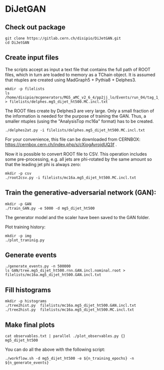 # DiJetGAN

## Check out package

```
git clone https://gitlab.cern.ch/disipio/DiJetGAN.git
cd DiJetGAN
```
## Create input files
The scripts accept as input a text file that contains the full path of ROOT files, which in turn are loaded to memory as a TChain object. 
It is assumed that ntuples are created using MadGraph5 + Pythia8 + Delphes3.

```
mkdir -p filelists
ls /home/disipio/mcgenerators/MG5_aMC_v2_6_4/pp2jj_lo/Events/run_04/tag_1_delphes_events.root > filelists/delphes.mg5_dijet_ht500.MC.incl.txt
```

The ROOT files create by Delphes3 are very large. Only a small fraction of the information is needed for the purpose of training the GAN. 
Thus, a smaller ntuples (using the "AnalysisTop mc16a" format) has to be created.

```
./delphes2at.py -i filelists/delphes.mg5_dijet_ht500.MC.incl.txt 
```

For your convenience, this file can be downloaded from CERNBOX: https://cernbox.cern.ch/index.php/s/cXjogAvrojdUQ3f .


Now it is possible to convert ROOT file to CSV. This operation includes some pre-processing, e.g. all jets are phi-rotated by the same amount
so that the leading jet phi is always zero:

```
mkdir -p csv
./root2csv.py -i filelists/mc16a.mg5_dijet_ht500.MC.incl.txt
```

## Train the generative-adversarial network (GAN): 

```
mkdir -p GAN
./train_GAN.py -e 5000 -d mg5_dijet_ht500
```
The generator model and the scaler have been saved to the GAN folder.

Plot training history:
```
mkdir -p img
./plot_traninig.py
```

## Generate events

```
./generate_events.py -n 500000
ls GAN/tree.mg5_dijet_ht500.rnn.GAN.incl.nominal.root > filelists/mc16a.mg5_dijet_ht500.GAN.incl.txt
```

## Fill histograms

```
mkdir -p histograms
./tree2hist.py  filelists/mc16a.mg5_dijet_ht500.GAN.incl.txt 
./tree2hist.py  filelists/mc16a.mg5_dijet_ht500.MC.incl.txt 
```

## Make final plots

```
cat observables.txt | parallel ./plot_observables.py {} mg5_dijet_ht500
```

You can do all the above with the following script:

```
./workflow.sh -d mg5_dijet_ht500 -e ${n_training_epochs} -n ${n_generate_events}
```
